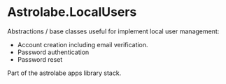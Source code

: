 # Astrolabe.LocalUsers

Abstractions / base classes useful for implement local user management:

* Account creation including email verification.
* Password authentication
* Password reset

Part of the astrolabe apps library stack.
